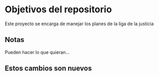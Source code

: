 # Objetivos del repositorio

Este proyecto se encarga de manejar los planes de la liga de la justicia


## Notas
Pueden hacer lo que quieran...


## Estos cambios son nuevos
